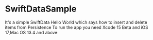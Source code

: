 # SwiftDataSample
It's a simple SwiftData Hello World which says how to insert and delete items from Persistence
To run the app you need Xcode 15 Beta and iOS 17,Mac OS 13.4 and above
